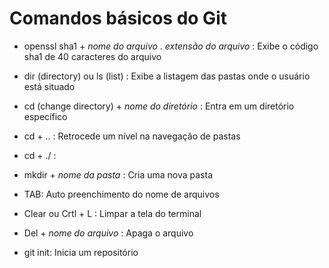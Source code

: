 # Comandos básicos do Git

* openssl sha1 + _nome do arquivo_ . _extensão do arquivo_ : Exibe o código sha1 de 40 caracteres do arquivo

* dir (directory) ou ls (list) : Exibe a listagem das pastas onde o usuário está situado

* cd (change directory) + _nome do diretório_ : Entra em um diretório específico

* cd +  ..  : Retrocede um nível na navegação de pastas

* cd +  ./  : 

* mkdir + _nome da pasta_ : Cria uma nova pasta

* TAB: Auto preenchimento do nome de arquivos

* Clear ou Crtl + L : Limpar a tela do terminal

* Del + _nome do arquivo_ : Apaga o arquivo

* git init: Inicia um repositório

  